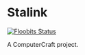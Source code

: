# Stalink

[![Floobits Status](https://floobits.com/E-Berry/Stalink.svg)](https://floobits.com/E-Berry/Stalink/redirect)

A ComputerCraft project.
